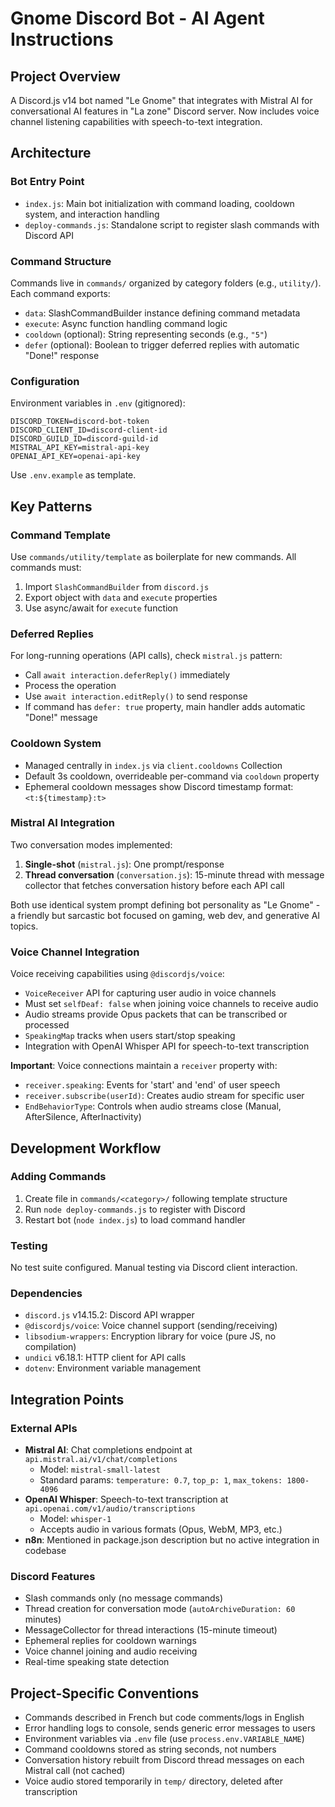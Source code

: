 # Gnome Discord Bot - AI Agent Instructions

## Project Overview
A Discord.js v14 bot named "Le Gnome" that integrates with Mistral AI for conversational AI features in "La zone" Discord server. Now includes voice channel listening capabilities with speech-to-text integration.

## Architecture

### Bot Entry Point
- `index.js`: Main bot initialization with command loading, cooldown system, and interaction handling
- `deploy-commands.js`: Standalone script to register slash commands with Discord API

### Command Structure
Commands live in `commands/` organized by category folders (e.g., `utility/`). Each command exports:
- `data`: SlashCommandBuilder instance defining command metadata
- `execute`: Async function handling command logic
- `cooldown` (optional): String representing seconds (e.g., `"5"`)
- `defer` (optional): Boolean to trigger deferred replies with automatic "Done!" response

### Configuration
Environment variables in `.env` (gitignored):
```env
DISCORD_TOKEN=discord-bot-token
DISCORD_CLIENT_ID=discord-client-id
DISCORD_GUILD_ID=discord-guild-id
MISTRAL_API_KEY=mistral-api-key
OPENAI_API_KEY=openai-api-key
```

Use `.env.example` as template.

## Key Patterns

### Command Template
Use `commands/utility/template` as boilerplate for new commands. All commands must:
1. Import `SlashCommandBuilder` from `discord.js`
2. Export object with `data` and `execute` properties
3. Use async/await for `execute` function

### Deferred Replies
For long-running operations (API calls), check `mistral.js` pattern:
- Call `await interaction.deferReply()` immediately
- Process the operation
- Use `await interaction.editReply()` to send response
- If command has `defer: true` property, main handler adds automatic "Done!" message

### Cooldown System
- Managed centrally in `index.js` via `client.cooldowns` Collection
- Default 3s cooldown, overrideable per-command via `cooldown` property
- Ephemeral cooldown messages show Discord timestamp format: `<t:${timestamp}:t>`

### Mistral AI Integration
Two conversation modes implemented:
1. **Single-shot** (`mistral.js`): One prompt/response
2. **Thread conversation** (`conversation.js`): 15-minute thread with message collector that fetches conversation history before each API call

Both use identical system prompt defining bot personality as "Le Gnome" - a friendly but sarcastic bot focused on gaming, web dev, and generative AI topics.

### Voice Channel Integration
Voice receiving capabilities using `@discordjs/voice`:
- `VoiceReceiver` API for capturing user audio in voice channels
- Must set `selfDeaf: false` when joining voice channels to receive audio
- Audio streams provide Opus packets that can be transcribed or processed
- `SpeakingMap` tracks when users start/stop speaking
- Integration with OpenAI Whisper API for speech-to-text transcription

**Important**: Voice connections maintain a `receiver` property with:
- `receiver.speaking`: Events for 'start' and 'end' of user speech
- `receiver.subscribe(userId)`: Creates audio stream for specific user
- `EndBehaviorType`: Controls when audio streams close (Manual, AfterSilence, AfterInactivity)

## Development Workflow

### Adding Commands
1. Create file in `commands/<category>/` following template structure
2. Run `node deploy-commands.js` to register with Discord
3. Restart bot (`node index.js`) to load command handler

### Testing
No test suite configured. Manual testing via Discord client interaction.

### Dependencies
- `discord.js` v14.15.2: Discord API wrapper
- `@discordjs/voice`: Voice channel support (sending/receiving)
- `libsodium-wrappers`: Encryption library for voice (pure JS, no compilation)
- `undici` v6.18.1: HTTP client for API calls
- `dotenv`: Environment variable management

## Integration Points

### External APIs
- **Mistral AI**: Chat completions endpoint at `api.mistral.ai/v1/chat/completions`
  - Model: `mistral-small-latest`
  - Standard params: `temperature: 0.7`, `top_p: 1`, `max_tokens: 1800-4096`
- **OpenAI Whisper**: Speech-to-text transcription at `api.openai.com/v1/audio/transcriptions`
  - Model: `whisper-1`
  - Accepts audio in various formats (Opus, WebM, MP3, etc.)
- **n8n**: Mentioned in package.json description but no active integration in codebase

### Discord Features
- Slash commands only (no message commands)
- Thread creation for conversation mode (`autoArchiveDuration: 60` minutes)
- MessageCollector for thread interactions (15-minute timeout)
- Ephemeral replies for cooldown warnings
- Voice channel joining and audio receiving
- Real-time speaking state detection

## Project-Specific Conventions

- Commands described in French but code comments/logs in English
- Error handling logs to console, sends generic error messages to users
- Environment variables via `.env` file (use `process.env.VARIABLE_NAME`)
- Command cooldowns stored as string seconds, not numbers
- Conversation history rebuilt from Discord thread messages on each Mistral call (not cached)
- Voice audio stored temporarily in `temp/` directory, deleted after transcription

